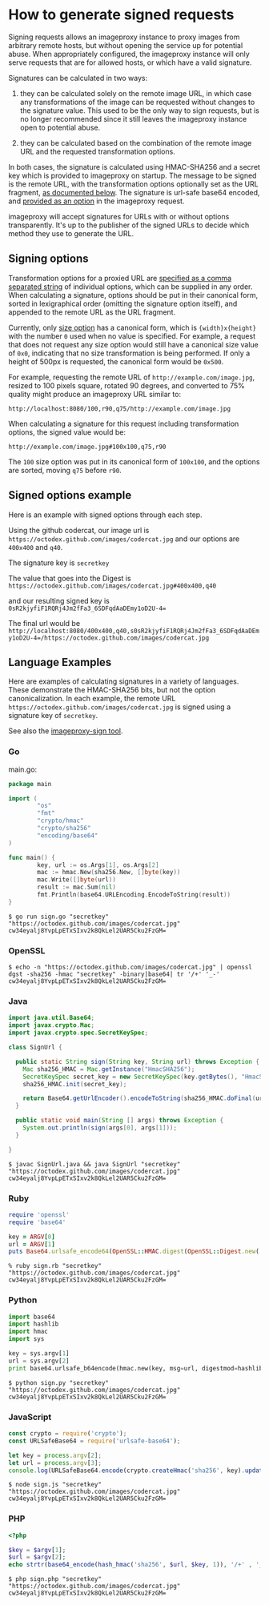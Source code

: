 # How to generate signed requests

Signing requests allows an imageproxy instance to proxy images from arbitrary
remote hosts, but without opening the service up for potential abuse.  When
appropriately configured, the imageproxy instance will only serve requests that
are for allowed hosts, or which have a valid signature.

Signatures can be calculated in two ways:

1. they can be calculated solely on the remote image URL, in which case any
   transformations of the image can be requested without changes to the
   signature value.  This used to be the only way to sign requests, but is no
   longer recommended since it still leaves the imageproxy instance open to
   potential abuse.

2. they can be calculated based on the combination of the remote image URL and
   the requested transformation options.

In both cases, the signature is calculated using HMAC-SHA256 and a secret key
which is provided to imageproxy on startup.  The message to be signed is the
remote URL, with the transformation options optionally set as the URL fragment,
[as documented below](#Signing-options).  The signature is url-safe base64
encoded, and [provided as an option][s-option] in the imageproxy request.

imageproxy will accept signatures for URLs with or without options
transparently.  It's up to the publisher of the signed URLs to decide which
method they use to generate the URL.

[s-option]: https://godoc.org/willnorris.com/go/imageproxy#hdr-Signature

## Signing options

Transformation options for a proxied URL are [specified as a comma separated
string][ParseOptions] of individual options, which can be supplied in any
order.  When calculating a signature, options should be put in their canonical
form, sorted in lexigraphical order (omitting the signature option itself), and
appended to the remote URL as the URL fragment.

Currently, only [size option][] has a canonical form, which is
`{width}x{height}` with the number `0` used when no value is specified.  For
example, a request that does not request any size option would still have a
canonical size value of `0x0`, indicating that no size transformation is being
performed.  If only a height of 500px is requested, the canonical form would be
`0x500`.

For example, requesting the remote URL of `http://example.com/image.jpg`,
resized to 100 pixels square, rotated 90 degrees, and converted to 75% quality
might produce an imageproxy URL similar to:

    http://localhost:8080/100,r90,q75/http://example.com/image.jpg

When calculating a signature for this request including transformation options,
the signed value would be:

    http://example.com/image.jpg#100x100,q75,r90

The `100` size option was put in its canonical form of `100x100`, and the
options are sorted, moving `q75` before `r90`.

[ParseOptions]: https://godoc.org/willnorris.com/go/imageproxy#ParseOptions
[size option]: https://godoc.org/willnorris.com/go/imageproxy#hdr-Size_and_Cropping


## Signed options example

Here is an example with signed options through each step.

Using the github codercat, our image url is `https://octodex.github.com/images/codercat.jpg` and our options are `400x400` and `q40`.

The signature key is `secretkey`

The value that goes into the Digest is `https://octodex.github.com/images/codercat.jpg#400x400,q40`

and our resulting signed key is `0sR2kjyfiF1RQRj4Jm2fFa3_6SDFqdAaDEmy1oD2U-4=`

The final url would be
`http://localhost:8080/400x400,q40,s0sR2kjyfiF1RQRj4Jm2fFa3_6SDFqdAaDEmy1oD2U-4=/https://octodex.github.com/images/codercat.jpg`



## Language Examples

Here are examples of calculating signatures in a variety of languages.  These
demonstrate the HMAC-SHA256 bits, but not the option canonicalization.  In each
example, the remote URL `https://octodex.github.com/images/codercat.jpg` is
signed using a signature key of `secretkey`.

See also the [imageproxy-sign tool](/cmd/imageproxy-sign).

### Go

main.go:
```go
package main

import (
        "os"
        "fmt"
        "crypto/hmac"
        "crypto/sha256"
        "encoding/base64"
)

func main() {
        key, url := os.Args[1], os.Args[2]
        mac := hmac.New(sha256.New, []byte(key))
        mac.Write([]byte(url))
        result := mac.Sum(nil)
        fmt.Println(base64.URLEncoding.EncodeToString(result))
}
```

```shell
$ go run sign.go "secretkey" "https://octodex.github.com/images/codercat.jpg"
cw34eyalj8YvpLpETxSIxv2k8QkLel2UAR5Cku2FzGM=
```

### OpenSSL

```shell
$ echo -n "https://octodex.github.com/images/codercat.jpg" | openssl dgst -sha256 -hmac "secretkey" -binary|base64| tr '/+' '_-'
cw34eyalj8YvpLpETxSIxv2k8QkLel2UAR5Cku2FzGM=
```

### Java

```java
import java.util.Base64;
import javax.crypto.Mac;
import javax.crypto.spec.SecretKeySpec;

class SignUrl {

  public static String sign(String key, String url) throws Exception {
    Mac sha256_HMAC = Mac.getInstance("HmacSHA256");
    SecretKeySpec secret_key = new SecretKeySpec(key.getBytes(), "HmacSHA256");
    sha256_HMAC.init(secret_key);

    return Base64.getUrlEncoder().encodeToString(sha256_HMAC.doFinal(url.getBytes()));
  }

  public static void main(String [] args) throws Exception {
    System.out.println(sign(args[0], args[1]));
  }

}
```

```shell
$ javac SignUrl.java && java SignUrl "secretkey" "https://octodex.github.com/images/codercat.jpg"
cw34eyalj8YvpLpETxSIxv2k8QkLel2UAR5Cku2FzGM=
```

### Ruby

```ruby
require 'openssl'
require 'base64'

key = ARGV[0]
url = ARGV[1]
puts Base64.urlsafe_encode64(OpenSSL::HMAC.digest(OpenSSL::Digest.new('sha256'), key, url)).strip()
```

```shell
% ruby sign.rb "secretkey" "https://octodex.github.com/images/codercat.jpg"
cw34eyalj8YvpLpETxSIxv2k8QkLel2UAR5Cku2FzGM=
```

### Python

```python
import base64
import hashlib
import hmac
import sys

key = sys.argv[1]
url = sys.argv[2]
print base64.urlsafe_b64encode(hmac.new(key, msg=url, digestmod=hashlib.sha256).digest())
```

````shell
$ python sign.py "secretkey" "https://octodex.github.com/images/codercat.jpg"
cw34eyalj8YvpLpETxSIxv2k8QkLel2UAR5Cku2FzGM=
````

### JavaScript

```javascript
const crypto = require('crypto');
const URLSafeBase64 = require('urlsafe-base64');

let key = process.argv[2];
let url = process.argv[3];
console.log(URLSafeBase64.encode(crypto.createHmac('sha256', key).update(url).digest()));
```

````shell
$ node sign.js "secretkey" "https://octodex.github.com/images/codercat.jpg"
cw34eyalj8YvpLpETxSIxv2k8QkLel2UAR5Cku2FzGM=
````

### PHP

````php
<?php

$key = $argv[1];
$url = $argv[2];
echo strtr(base64_encode(hash_hmac('sha256', $url, $key, 1)), '/+' , '_-');
````

````shell
$ php sign.php "secretkey" "https://octodex.github.com/images/codercat.jpg"
cw34eyalj8YvpLpETxSIxv2k8QkLel2UAR5Cku2FzGM=
````
